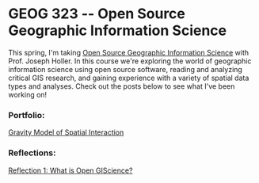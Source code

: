 # GEOG 323 -- Open Source Geographic Information Science

This spring, I'm taking [Open Source Geographic Information Science](https://gis4dev.github.io/) with Prof. Joseph Holler. In this course we're exploring the world of geographic information science using open source software, reading and analyzing critical GIS research, and gaining experience with a variety of spatial data types and analyses. Check out the posts below to see what I've been working on!

### Portfolio:

[Gravity Model of Spatial Interaction](portfolio/gravity.md)

### Reflections:

[Reflection 1: What is Open GIScience?](reflections/reflection1.md)
